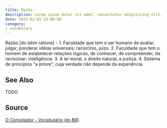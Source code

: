 ```yaml
---
title: Razão
description: Lorem ipsum dolor sit amet, consectetur adipisicing elit, sed do eiusmod tempor incididunt ut labore et dolore magna aliqua.  TODO
date: 2019-02-01 19:00:00
category:
- vocabulary
---
```


Razão [do latim ratione] - 1. Faculdade que tem o ser humano de avaliar, julgar, ponderar idéias universais; raciocínio, juízo. 2. Faculdade que tem o homem de estabelecer relações lógicas, de conhecer, de compreender, de raciocinar; inteligência. 3. A lei moral; o direito natural; a justiça. 4. Sistema de princípios "a priore", cuja verdade não depende da experiência.

## See Also
TODO

## Source
[O Consolador - Vocabulário (pt-BR)](http://www.oconsolador.com.br/linkfixo/vocabulario/principal.html)

